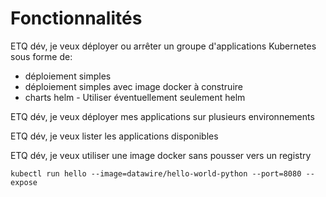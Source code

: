 # Fonctionnalités

ETQ dév, je veux déployer ou arrêter un groupe d'applications Kubernetes sous forme de:
- déploiement simples
- déploiement simples avec image docker à construire
- charts helm - Utiliser éventuellement seulement helm

ETQ dév, je veux déployer mes applications sur plusieurs environnements

ETQ dév, je veux lister les applications disponibles

ETQ dév, je veux utiliser une image docker sans pousser vers un registry
    
    kubectl run hello --image=datawire/hello-world-python --port=8080 --expose